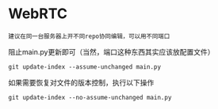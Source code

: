 # WebRTC

`建议在同一台服务器上开不同repo协同编辑，可以用不同端口`

阻止main.py更新即可（当然，端口这种东西其实应该放配置文件）

```
git update-index --assume-unchanged main.py
```

如果需要恢复对文件的版本控制，执行以下操作

```
git update-index --no-assume-unchanged main.py
```